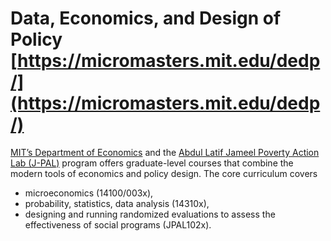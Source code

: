 # Data, Economics, and Design of Policy [https://micromasters.mit.edu/dedp/](https://micromasters.mit.edu/dedp/)
 [MIT’s Department of Economics](https://economics.mit.edu) and the [Abdul Latif Jameel Poverty Action Lab (J-PAL)](https://www.povertyactionlab.org) program offers graduate-level courses that combine the modern tools of economics and policy design. The core curriculum covers
  - microeconomics (14100/003x),
  - probability, statistics, data analysis (14310x),
  -  designing and running randomized evaluations to assess the effectiveness of social programs (JPAL102x).
